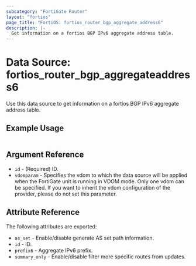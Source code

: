 ```yaml
---
subcategory: "FortiGate Router"
layout: "fortios"
page_title: "FortiOS: fortios_router_bgp_aggregate_address6"
description: |-
  Get information on a fortios BGP IPv6 aggregate address table.
---
```


# Data Source: fortios_router_bgp_aggregateaddress6
Use this data source to get information on a fortios BGP IPv6 aggregate address table.


## Example Usage

```hcl

```

## Argument Reference

* `id` - (Required) ID.
* `vdomparam` - Specifies the vdom to which the data source will be applied when the FortiGate unit is running in VDOM mode. Only one vdom can be specified. If you want to inherit the vdom configuration of the provider, please do not set this parameter.

## Attribute Reference

The following attributes are exported:

* `as_set` - Enable/disable generate AS set path information.
* `id` - ID.
* `prefix6` - Aggregate IPv6 prefix.
* `summary_only` - Enable/disable filter more specific routes from updates.
